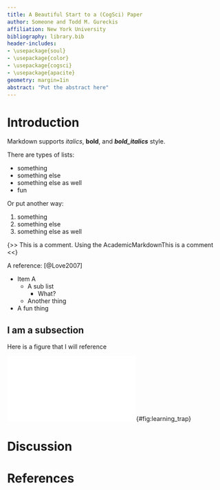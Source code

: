 ```yaml
---
title: A Beautiful Start to a (CogSci) Paper
author: Someone and Todd M. Gureckis
affiliation: New York University
bibliography: library.bib
header-includes:
- \usepackage{soul}
- \usepackage{color}
- \usepackage{cogsci}
- \usepackage{apacite}
geometry: margin=1in
abstract: "Put the abstract here"
---
```


# Introduction

Markdown supports _italics_, __bold__, and ___bold_italics___ style.

There are types of lists:

- something  
- something else  
- something else as well  
- fun



Or put another way:

1. something  
1. something else  
1. something else as well  

{>> This is a comment.  Using the AcademicMarkdownThis is a comment <<}

A reference: [@Love2007]

* Item A
    - A sub list
        + What?
    - Another thing
* A fun thing

## I am a subsection

Here is a figure that I will reference

![This is my figure caption](figures/learning_trap.pdf){#fig:learning_trap}


# Discussion

# References